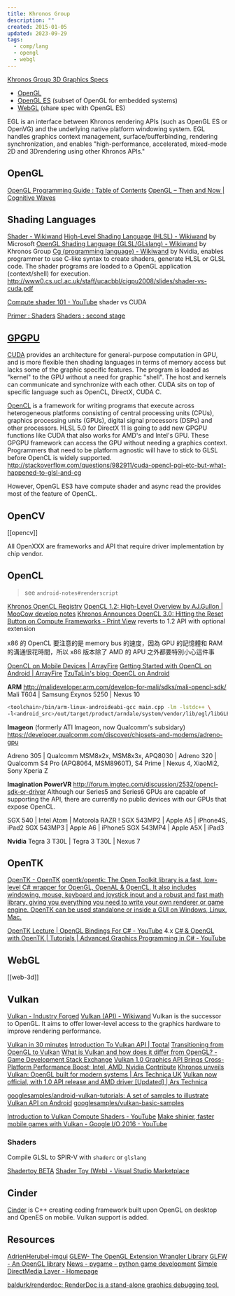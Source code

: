 ```yaml
---
title: Khronos Group
description: ""
created: 2015-01-05
updated: 2023-09-29
tags:
  - comp/lang
  - opengl
  - webgl
---
```


[Khronos Group 3D Graphics Specs](http://www.wikiwand.com/en/Khronos_Group)

- [OpenGL](http://www.wikiwand.com/en/OpenGL)
- [OpenGL ES](http://www.wikiwand.com/en/OpenGL_ES) (subset of OpenGL for embedded systems)
- [WebGL](http://www.wikiwand.com/en/WebGL) (share spec with OpenGL ES)

EGL is an interface between Khronos rendering APIs (such as OpenGL ES or OpenVG) and the underlying native platform windowing system. EGL handles graphics context management, surface/bufferbinding, rendering synchronization, and enables "high-performance, accelerated, mixed-mode 2D and 3Drendering using other Khronos APIs."

## OpenGL

[OpenGL Programming Guide : Table of Contents](http://www.glprogramming.com/red/index.html)
[OpenGL – Then and Now | Cognitive Waves](https://cognitivewaves.wordpress.com/2015/04/24/opengl-then-and-now/)

## Shading Languages

[Shader - Wikiwand](http://www.wikiwand.com/en/Shader)
[High-Level Shading Language (HLSL) - Wikiwand](http://www.wikiwand.com/en/High-Level_Shading_Language) by Microsoft
[OpenGL Shading Language (GLSL/GLslang) - Wikiwand](http://www.wikiwand.com/en/OpenGL_Shading_Language) by Khronos Group
[Cg (programming language) - Wikiwand](<http://www.wikiwand.com/en/Cg_(programming_language)>) by Nvidia, enables programmer to use C-like syntax to create shaders, generate HLSL or GLSL code.
The shader programs are loaded to a OpenGL application (context/shell) for execution.
<http://www0.cs.ucl.ac.uk/staff/ucacbbl/cigpu2008/slides/shader-vs-cuda.pdf>

[Compute shader 101 - YouTube](https://www.youtube.com/watch?v=DZRn_jNZjbw) shader vs CUDA

[Primer : Shaders](http://notes.underscorediscovery.com/shaders-a-primer/)
[Shaders : second stage](http://notes.underscorediscovery.com/shaders-second-stage/)

## [GPGPU](http://en.wikipedia.org/wiki/GPGPU)

[CUDA](http://en.wikipedia.org/wiki/CUDA) provides an architecture for general-purpose computation in GPU, and is more flexible then shading languages in terms of memory access but lacks some of the graphic specific features. The program is loaded as "kernel" to the GPU without a need for graphic "shell". The host and kernels can communicate and synchronize with each other.
CUDA sits on top of specific language such as OpenCL, DirectX, CUDA C.

[OpenCL](http://en.wikipedia.org/wiki/OpenCL) is a framework for writing programs that execute across heterogeneous platforms consisting of central processing units (CPUs), graphics processing units (GPUs), digital signal processors (DSPs) and other processors.
HLSL 5.0 for DirectX 11 is going to add new GPGPU functions like CUDA that also works for AMD's and Intel's GPU.
These GPGPU framework can access the GPU without needing a graphics context.
Programmers that need to be platform agnostic will have to stick to GLSL before OpenCL is widely supported.
<http://stackoverflow.com/questions/982911/cuda-opencl-pgi-etc-but-what-happened-to-glsl-and-cg>

However, OpenGL ES3 have compute shader and async read the provides most of the feature of OpenCL.

## OpenCV

[[opencv]]

All OpenXXX are frameworks and API that require driver implementation by chip vendor.

## OpenCL

> see `android-notes#renderscript`

[Khronos OpenCL Registry](https://www.khronos.org/registry/OpenCL/)
[OpenCL 1.2: High-Level Overview by AJ.Gullon | MooCow develop notes](http://kywk.github.io/moco/dev/graphic/opencl_opencl-12-high-level-overview.html)
[Khronos Announces OpenCL 3.0: Hitting the Reset Button on Compute Frameworks - Print View](https://www.anandtech.com/print/15746/opencl-30-announced-hitting-reset-on-compute-frameworks) reverts to 1.2 API with optional extension

x86 的 OpenCL 要注意的是 memory bus 的速度，因為 GPU 的記憶體和 RAM 的溝通很花時間，所以 x86 版本除了 AMD 的 APU 之外都要特別小心這件事

[OpenCL on Mobile Devices | ArrayFire](http://arrayfire.com/opencl-on-mobile-devices/)
[Getting Started with OpenCL on Android | ArrayFire](https://arrayfire.com/getting-started-with-opencl-on-android/)
[TzuTaLin's blog: OpenCL on Android](http://tzutalin.blogspot.hk/2016/06/opencl-on-android.html)

**ARM**
<http://malideveloper.arm.com/develop-for-mali/sdks/mali-opencl-sdk/>
Mali T604 | Samsung Exynos 5250 | Nexus 10

```sh
<toolchain>/bin/arm-linux-androideabi-gcc main.cpp -lm -lstdc++ \
-l<android_src>/out/target/product/arndale/system/vendor/lib/egl/libGLES_mali.so -o test_opencl
```

**Imageon** (formerly ATI Imageon, now Qualcomm's subsidary)
<https://developer.qualcomm.com/discover/chipsets-and-modems/adreno-gpu>

Adreno 305 | Qualcomm MSM8x2x, MSM8x3x, APQ8030 |
Adreno 320 | Qualcomm S4 Pro (APQ8064, MSM8960T), S4 Prime | Nexus 4, XiaoMi2, Sony Xperia Z

**Imagination PowerVR**
<http://forum.imgtec.com/discussion/2532/opencl-sdk-or-driver>
Although our Series5 and Series6 GPUs are capable of supporting the API, there are currently no public devices with our GPUs that expose OpenCL.

SGX 540 | Intel Atom | Motorola RAZR !
SGX 543MP2 | Apple A5 | iPhone4S, iPad2
SGX 543MP3 | Apple A6 | iPhone5
SGX 543MP4 | Apple A5X | iPad3

**Nvidia**
Tegra 3 T30L | Tegra 3 T30L | Nexus 7

## OpenTK

[OpenTK - OpenTK](https://opentk.net/)
[opentk/opentk: The Open Toolkit library is a fast, low-level C# wrapper for OpenGL, OpenAL & OpenCL. It also includes windowing, mouse, keyboard and joystick input and a robust and fast math library, giving you everything you need to write your own renderer or game engine. OpenTK can be used standalone or inside a GUI on Windows, Linux, Mac.](https://github.com/opentk/opentk)

[OpenTK Lecture | OpenGL Bindings For C# - YouTube](https://www.youtube.com/watch?v=wFnt6fOX97U) 4.x
[C# & OpenGL with OpenTK | Tutorials | Advanced Graphics Programming in C# - YouTube](https://www.youtube.com/playlist?list=PLWzp0Bbyy_3ggUK3XZjBmwnSjhbhJH3kp)

## WebGL

[[web-3d]]

## Vulkan

[Vulkan - Industry Forged](https://www.khronos.org/vulkan/)
[Vulkan (API) - Wikiwand](<https://www.wikiwand.com/en/Vulkan_(API)>)
Vulkan is the successor to OpenGL. It aims to offer lower-level access to the graphics hardware to improve rendering performance.

[Vulkan in 30 minutes](https://renderdoc.org/vulkan-in-30-minutes.html)
[Introduction To Vulkan API | Toptal](https://www.toptal.com/api-developers/a-brief-overview-of-vulkan-api/)
[Transitioning from OpenGL to Vulkan](https://developer.nvidia.com/transitioning-opengl-vulkan)
[What is Vulkan and how does it differ from OpenGL? - Game Development Stack Exchange](http://gamedev.stackexchange.com/questions/96014/what-is-vulkan-and-how-does-it-differ-from-opengl)
[Vulkan 1.0 Graphics API Brings Cross-Platform Performance Boost; Intel, AMD, Nvidia Contribute](http://www.tomshardware.com/news/khronos-group-vulkan-1-api,31207.html)
[Khronos unveils Vulkan: OpenGL built for modern systems | Ars Technica UK](http://arstechnica.co.uk/gadgets/2015/03/khronos-unveils-vulkan-opengl-built-for-modern-systems/)
[Vulkan now official, with 1.0 API release and AMD driver [Updated] | Ars Technica](http://arstechnica.com/gaming/2016/02/vulkan-gets-official-with-1-0-release-and-amd-driver/)

[googlesamples/android-vulkan-tutorials: A set of samples to illustrate Vulkan API on Android](https://github.com/googlesamples/android-vulkan-tutorials)
[googlesamples/vulkan-basic-samples](https://github.com/googlesamples/vulkan-basic-samples)

[Introduction to Vulkan Compute Shaders - YouTube](https://www.youtube.com/watch?v=KN9nHo9kvZs)
[Make shinier, faster mobile games with Vulkan - Google I/O 2016 - YouTube](https://www.youtube.com/watch?v=zV_H3QzRhuI)

### Shaders

Compile GLSL to SPIR-V with `shaderc` or `glslang`

[Shadertoy BETA](https://www.shadertoy.com/)
[Shader Toy (Web) - Visual Studio Marketplace](https://marketplace.visualstudio.com/items?itemName=jakearl.shader-toy-web)

## Cinder

[Cinder](https://libcinder.org/) is C++ creating coding framework built upon OpenGL on desktop and OpenES on mobile. Vulkan support is added.

## Resources

[AdrienHerubel-imgui](https://github.com/AdrienHerubel/imgui)
[GLEW- The OpenGL Extension Wrangler Library](http://glew.sourceforge.net/)
[GLFW - An OpenGL library](http://www.glfw.org/)
[News - pygame - python game development](http://www.pygame.org/news.html)
[Simple DirectMedia Layer - Homepage](http://www.libsdl.org/)

[baldurk/renderdoc: RenderDoc is a stand-alone graphics debugging tool.](https://github.com/baldurk/renderdoc)
